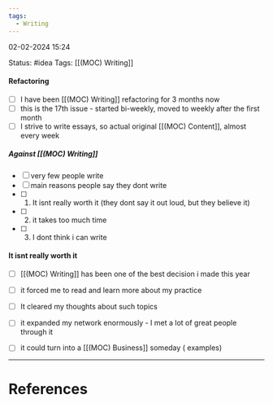 ```yaml
---
tags:
  - Writing
---
```

02-02-2024 15:24

Status: #idea
Tags: [[(MOC) Writing]]


#### Refactoring
- [ ] I have been [[(MOC) Writing]] refactoring for 3 months now
- [ ] this is the 17th issue - started bi-weekly, moved to weekly after the first month
- [ ] I strive to write essays, so actual original [[(MOC) Content]], almost every week

##### Against [[(MOC) Writing]]
- [ ] very few people write
- [ ] main reasons people say they dont write
- [ ] 1) It isnt really worth it (they dont say it out loud, but they believe it)
- [ ] 2) it takes too much time
- [ ] 3) I dont think i can write
#### It isnt really worth it
- [ ] [[(MOC) Writing]] has been one of the best decision i made this year
- [ ] it forced me to read and learn more about my practice
- [ ] It cleared my thoughts about such topics
- [ ] it expanded my network enormously - I met a lot of great people through it
- [ ] it could turn into a [[(MOC) Business]] someday ( examples)


---
# References

